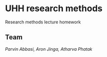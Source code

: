 # UHH research methods
Research methods lecture homework
## Team
*Parvin Abbasi, Aron Jinga, Atharva Phatak*
